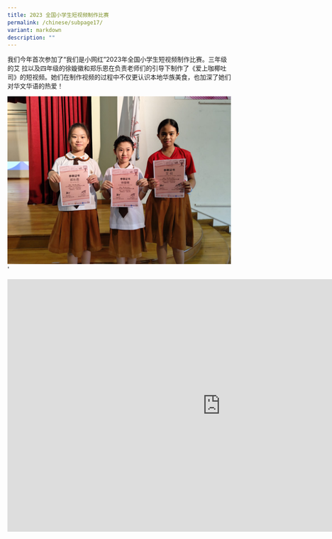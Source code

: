 ```yaml
---
title: 2023 全国小学生短视频制作比赛
permalink: /chinese/subpage17/
variant: markdown
description: ""
---
```

我们今年首次参加了“我们是小网红”2023年全国小学生短视频制作比赛。三年级的艾 拉以及四年级的徐嫙徽和郑乐恩在负责老师们的引导下制作了《爱上咖椰吐司》的短视频。她们在制作视频的过程中不仅更认识本地华族美食，也加深了她们对华文华语的热爱！

![](/images/Vlog_Competion.jpeg)'

<iframe allowfullscreen="true" height="569" width="960" frameborder="0" src="https://docs.google.com/presentation/d/e/2PACX-1vSxiJkJCVe19onrEmCBvb40UAKGAVKawmhZtF80PQMcO88aEveE2uTg7pj3KushCfvKZ7tSDoRNUJ5t/embed?start=false&amp;loop=false&amp;delayms=3000"></iframe>
